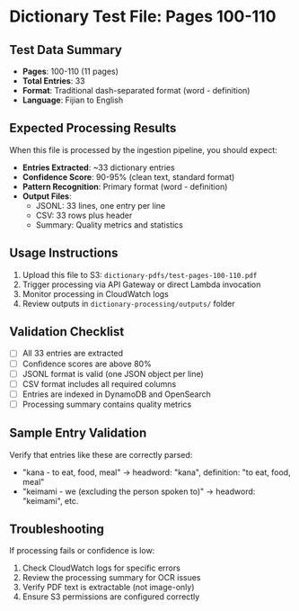 # Dictionary Test File: Pages 100-110

## Test Data Summary
- **Pages**: 100-110 (11 pages)
- **Total Entries**: 33
- **Format**: Traditional dash-separated format (word - definition)
- **Language**: Fijian to English

## Expected Processing Results
When this file is processed by the ingestion pipeline, you should expect:

- **Entries Extracted**: ~33 dictionary entries
- **Confidence Score**: 90-95% (clean text, standard format)
- **Pattern Recognition**: Primary format (word - definition)
- **Output Files**: 
  - JSONL: 33 lines, one entry per line
  - CSV: 33 rows plus header
  - Summary: Quality metrics and statistics

## Usage Instructions
1. Upload this file to S3: `dictionary-pdfs/test-pages-100-110.pdf`
2. Trigger processing via API Gateway or direct Lambda invocation
3. Monitor processing in CloudWatch logs
4. Review outputs in `dictionary-processing/outputs/` folder

## Validation Checklist
- [ ] All 33 entries are extracted
- [ ] Confidence scores are above 80%
- [ ] JSONL format is valid (one JSON object per line)
- [ ] CSV format includes all required columns
- [ ] Entries are indexed in DynamoDB and OpenSearch
- [ ] Processing summary contains quality metrics

## Sample Entry Validation
Verify that entries like these are correctly parsed:
- "kana - to eat, food, meal" → headword: "kana", definition: "to eat, food, meal"
- "keimami - we (excluding the person spoken to)" → headword: "keimami", etc.

## Troubleshooting
If processing fails or confidence is low:
1. Check CloudWatch logs for specific errors
2. Review the processing summary for OCR issues
3. Verify PDF text is extractable (not image-only)
4. Ensure S3 permissions are configured correctly
